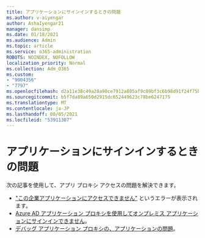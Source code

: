 ```yaml
---
title: アプリケーションにサインインするときの問題
ms.author: v-aiyengar
author: AshaIyengar21
manager: dansimp
ms.date: 01/18/2021
ms.audience: Admin
ms.topic: article
ms.service: o365-administration
ROBOTS: NOINDEX, NOFOLLOW
localization_priority: Normal
ms.collection: Adm_O365
ms.custom:
- "9004356"
- "7797"
ms.openlocfilehash: d2a11e38c49a28a90ce7912a805af9c09bf3c6b98d91f24f75bdb32192bcfa69
ms.sourcegitcommit: b5f7da89a650d2915dc652449623c78be6247175
ms.translationtype: MT
ms.contentlocale: ja-JP
ms.lasthandoff: 08/05/2021
ms.locfileid: "53911307"
---
```

# <a name="problem-when-signing-in-to-my-application"></a>アプリケーションにサインインするときの問題

次の記事を使用して、アプリ プロキシ アクセスの問題を解決できます。

- ["この企業アプリケーションにアクセスできません"](https://docs.microsoft.com/azure/active-directory/application-proxy-sign-in-bad-gateway-timeout-error/?WT.mc_id=UI_AAD_Enterprise_Apps_Support_L2_Overview) というエラーが表示されます。
- [Azure AD アプリケーション プロキシを使用してオンプレミス アプリケーションにサインインできません](https://docs.microsoft.com/azure/active-directory/application-sign-in-problem-on-premises-application-proxy/?WT.mc_id=UI_AAD_Apps_Sign_In_Support_L2_Proxy)。
- [デバッグ アプリケーション プロキシの、アプリケーションの問題](https://docs.microsoft.com/azure/active-directory/manage-apps/application-proxy-debug-apps)。

